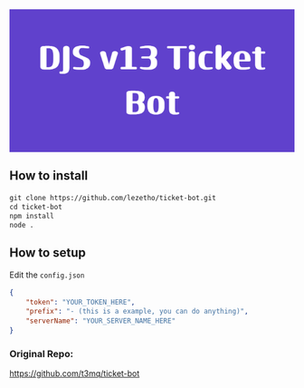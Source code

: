 <img align="center" src="./assets/DJS_v13_Ticket_Bot.png" alt="Repo Banner">

## How to install
```console
git clone https://github.com/lezetho/ticket-bot.git
cd ticket-bot
npm install
node .
```
## How to setup

Edit the `config.json`

```json
{
    "token": "YOUR_TOKEN_HERE",
    "prefix": "- (this is a example, you can do anything)",
    "serverName": "YOUR_SERVER_NAME_HERE"
}
```

### Original Repo:
https://github.com/t3mq/ticket-bot
